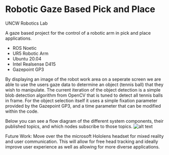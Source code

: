 # Robotic Gaze Based Pick and Place

UNCW Robotics Lab

A gaze based project for the control of a robotic arm in pick and place applications.


- ROS Noetic
- UR5 Robotic Arm
- Ubuntu 20.04
- Intel Realsense D415
- Gazepoint GP3

By displaying an image of the robot work area on a seperate screen we are able to use the users gaze data to determine an object (tennis ball) that they wish to manipulate. The current iteration of the object detection is a simple blob detection algorithm from OpenCV that is tuned to detect all tennis balls in frame. For the object selection itself it uses a simple fixation parameter provided by the Gazepoint GP3, and a time parameter that can be modified within the code.


Below you can see a flow diagram of the different system components, their published topics, and which nodes subscribe to those topics.
![alt text](https://i.imgur.com/NUsvoR8.jpg)

Future Work:
Move over the the microsoft Hololens headset for mixed reality and user communication. This will allow for free head tracking and ideally improve user experience as well as allowing for more diverse applications.
